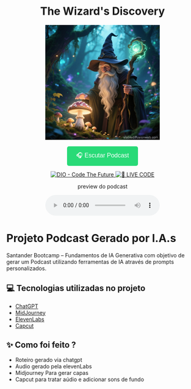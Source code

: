 <p align="center">
  <h1 align="center">The Wizard's Discovery</h1>
</p>

<p align="center">
<img 
    src="./assets/CAPA.jpg"
    width="300"
/>
</p>

<p align="center">
<a href="./output/The Wizard's Discovery.mp3" download>
    <button style="background-color: #28DA77; color: white; padding: 12px 24px; border: none; border-radius: 5px; font-size: 16px; cursor: pointer;">
        🎧 Escutar Podcast
    </button>
</a>
</p>

<p align="center">
<a href="https://dio.me/">
    <img 
        src="https://img.shields.io/badge/DIO-Code_The_Future-28DA77?logo=youtube" 
        alt="DIO - Code The Future">
</a>
<a href="https://dio.me/">
<img 
    src="https://img.shields.io/badge/🔴_LIVE_CODE-FF5E72" 
    alt="🔴 LIVE CODE">
</a>
</p>

<p align="center">
    preview do podcast
</p>

<div align="center">
    <audio src="output/podcast_editado.MP3" controls title="Podcast editado"></audio>
</div>

# Projeto Podcast Gerado por I.A.s

Santander Bootcamp – Fundamentos de IA Generativa com objetivo de gerar um Podcast utilizando ferramentas de IA através de prompts personalizados.

## 💻 Tecnologias utilizadas no projeto

- [ChatGPT](https://chat.openai.com/) 
- [MidJourney](https://www.midjourney.com/app/)
- [ElevenLabs](https://beta.elevenlabs.io/)
- [Capcut](https://www.capcut.com/pt-br/)

## ✨ Como foi feito ?

- Roteiro gerado via chatgpt
- Audio gerado pela elevenLabs
- Midjourney Para gerar capas
- Capcut para tratar aúdio e adicionar sons de fundo
